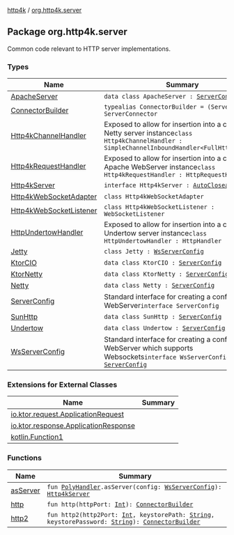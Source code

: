 [http4k](../index.md) / [org.http4k.server](./index.md)

## Package org.http4k.server

Common code relevant to HTTP server implementations.

### Types

| Name | Summary |
|---|---|
| [ApacheServer](-apache-server/index.md) | `data class ApacheServer : `[`ServerConfig`](-server-config/index.md) |
| [ConnectorBuilder](-connector-builder.md) | `typealias ConnectorBuilder = (Server) -> ServerConnector` |
| [Http4kChannelHandler](-http4k-channel-handler/index.md) | Exposed to allow for insertion into a customised Netty server instance`class Http4kChannelHandler : SimpleChannelInboundHandler<FullHttpRequest>` |
| [Http4kRequestHandler](-http4k-request-handler/index.md) | Exposed to allow for insertion into a customised Apache WebServer instance`class Http4kRequestHandler : HttpRequestHandler` |
| [Http4kServer](-http4k-server/index.md) | `interface Http4kServer : `[`AutoCloseable`](https://docs.oracle.com/javase/9/docs/api/java/lang/AutoCloseable.html) |
| [Http4kWebSocketAdapter](-http4k-web-socket-adapter/index.md) | `class Http4kWebSocketAdapter` |
| [Http4kWebSocketListener](-http4k-web-socket-listener/index.md) | `class Http4kWebSocketListener : WebSocketListener` |
| [HttpUndertowHandler](-http-undertow-handler/index.md) | Exposed to allow for insertion into a customised Undertow server instance`class HttpUndertowHandler : HttpHandler` |
| [Jetty](-jetty/index.md) | `class Jetty : `[`WsServerConfig`](-ws-server-config/index.md) |
| [KtorCIO](-ktor-c-i-o/index.md) | `data class KtorCIO : `[`ServerConfig`](-server-config/index.md) |
| [KtorNetty](-ktor-netty/index.md) | `data class KtorNetty : `[`ServerConfig`](-server-config/index.md) |
| [Netty](-netty/index.md) | `data class Netty : `[`ServerConfig`](-server-config/index.md) |
| [ServerConfig](-server-config/index.md) | Standard interface for creating a configured WebServer`interface ServerConfig` |
| [SunHttp](-sun-http/index.md) | `data class SunHttp : `[`ServerConfig`](-server-config/index.md) |
| [Undertow](-undertow/index.md) | `data class Undertow : `[`ServerConfig`](-server-config/index.md) |
| [WsServerConfig](-ws-server-config/index.md) | Standard interface for creating a configured WebServer which supports Websockets`interface WsServerConfig : `[`ServerConfig`](-server-config/index.md) |

### Extensions for External Classes

| Name | Summary |
|---|---|
| [io.ktor.request.ApplicationRequest](io.ktor.request.-application-request/index.md) |  |
| [io.ktor.response.ApplicationResponse](io.ktor.response.-application-response/index.md) |  |
| [kotlin.Function1](kotlin.-function1/index.md) |  |

### Functions

| Name | Summary |
|---|---|
| [asServer](as-server.md) | `fun `[`PolyHandler`](../org.http4k.websocket/-poly-handler/index.md)`.asServer(config: `[`WsServerConfig`](-ws-server-config/index.md)`): `[`Http4kServer`](-http4k-server/index.md) |
| [http](http.md) | `fun http(httpPort: `[`Int`](https://kotlinlang.org/api/latest/jvm/stdlib/kotlin/-int/index.html)`): `[`ConnectorBuilder`](-connector-builder.md) |
| [http2](http2.md) | `fun http2(http2Port: `[`Int`](https://kotlinlang.org/api/latest/jvm/stdlib/kotlin/-int/index.html)`, keystorePath: `[`String`](https://kotlinlang.org/api/latest/jvm/stdlib/kotlin/-string/index.html)`, keystorePassword: `[`String`](https://kotlinlang.org/api/latest/jvm/stdlib/kotlin/-string/index.html)`): `[`ConnectorBuilder`](-connector-builder.md) |

